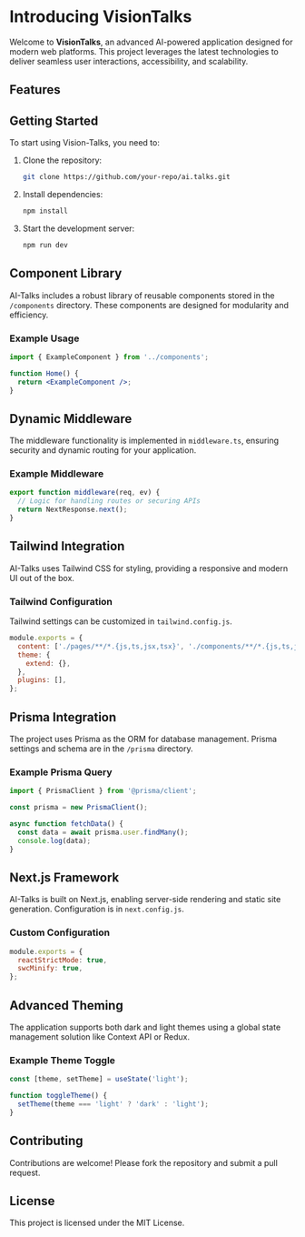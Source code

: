 # Introducing VisionTalks

Welcome to **VisionTalks**, an advanced AI-powered application designed for modern web platforms. This project leverages the latest technologies to deliver seamless user interactions, accessibility, and scalability.

## Features

## Getting Started

To start using Vision-Talks, you need to:

1. Clone the repository:
   ```bash
   git clone https://github.com/your-repo/ai.talks.git
   ```

2. Install dependencies:
   ```bash
   npm install
   ```

3. Start the development server:
   ```bash
   npm run dev
   ```

## Component Library

AI-Talks includes a robust library of reusable components stored in the `/components` directory. These components are designed for modularity and efficiency.

### Example Usage

```jsx
import { ExampleComponent } from '../components';

function Home() {
  return <ExampleComponent />;
}
```

## Dynamic Middleware

The middleware functionality is implemented in `middleware.ts`, ensuring security and dynamic routing for your application.

### Example Middleware

```typescript
export function middleware(req, ev) {
  // Logic for handling routes or securing APIs
  return NextResponse.next();
}
```

## Tailwind Integration

AI-Talks uses Tailwind CSS for styling, providing a responsive and modern UI out of the box.

### Tailwind Configuration

Tailwind settings can be customized in `tailwind.config.js`.

```javascript
module.exports = {
  content: ['./pages/**/*.{js,ts,jsx,tsx}', './components/**/*.{js,ts,jsx,tsx}'],
  theme: {
    extend: {},
  },
  plugins: [],
};
```

## Prisma Integration

The project uses Prisma as the ORM for database management. Prisma settings and schema are in the `/prisma` directory.

### Example Prisma Query

```javascript
import { PrismaClient } from '@prisma/client';

const prisma = new PrismaClient();

async function fetchData() {
  const data = await prisma.user.findMany();
  console.log(data);
}
```

## Next.js Framework

AI-Talks is built on Next.js, enabling server-side rendering and static site generation. Configuration is in `next.config.js`.

### Custom Configuration

```javascript
module.exports = {
  reactStrictMode: true,
  swcMinify: true,
};
```

## Advanced Theming

The application supports both dark and light themes using a global state management solution like Context API or Redux.

### Example Theme Toggle

```javascript
const [theme, setTheme] = useState('light');

function toggleTheme() {
  setTheme(theme === 'light' ? 'dark' : 'light');
}
```

## Contributing

Contributions are welcome! Please fork the repository and submit a pull request.

## License

This project is licensed under the MIT License.
